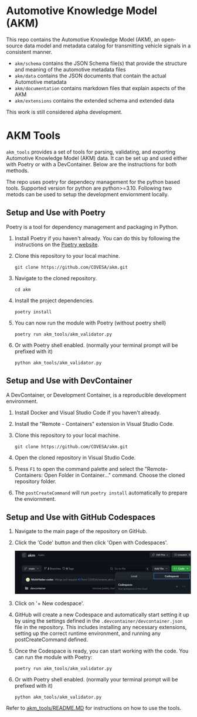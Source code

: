 # Automotive Knowledge Model (AKM)
This repo contains the Automotive Knowledge Model (AKM), an open-source data model and metadata catalog for transmitting vehicle signals in a consistent manner.  


- `akm/schema` contains the JSON Schema file(s) that provide the structure and meaning of the automotive metadata files  
- `akm/data` contains the JSON documents that contain the actual Automotive metadata
- `akm/documentation` contains markdown files that explain aspects of the AKM
- `akm/extensions`  contains the extended schema and extended data

This work is still considered alpha development.

# AKM Tools

`akm_tools` provides a set of  tools for parsing, validating, and exporting Automotive Knowledge Model (AKM) data. It can be set up and used either with Poetry or with a DevContainer. Below are the instructions for both methods.

The repo uses poetry for dependecy management for the python based tools. Supported version for python are python>=3.10. Following two metods can be used to setup the development enviornment locally.

## Setup and Use with Poetry

Poetry is a tool for dependency management and packaging in Python. 

1. Install Poetry if you haven't already. You can do this by following the instructions on the [Poetry website](https://python-poetry.org/docs/#installation).

2. Clone this repository to your local machine.

    ```
    git clone https://github.com/COVESA/akm.git
    ```

3. Navigate to the cloned repository.

    ```
    cd akm
    ```

4. Install the project dependencies.

    ```
    poetry install
    ```

5. You can now run the module with Poetry  (without poetry shell)

    ```
    poetry run akm_tools/akm_validator.py
    ```
6. Or with Poetry shell enabled. (normally your terminal prompt will be prefixed with it)

    ```
    python akm_tools/akm_validator.py
    ```

## Setup and Use with DevContainer

A DevContainer, or Development Container, is a reproducible development environment.

1. Install Docker and Visual Studio Code if you haven't already.

2. Install the "Remote - Containers" extension in Visual Studio Code.

3. Clone this repository to your local machine.

    ```
    git clone https://github.com/COVESA/akm.git
    ```

4. Open the cloned repository in Visual Studio Code.

5. Press `F1` to open the command palette and select the "Remote-Containers: Open Folder in Container..." command. Choose the cloned repository folder.

6. The `postCreateCommand` will run `poetry install` automatically to prepare the enviornment.

## Setup and Use with GitHub Codespaces

1. Navigate to the main page of the repository on GitHub.

2. Click the 'Code' button and then click 'Open with Codespaces'. 

    ![Open with Codespaces](akm/documentation/images/codespace_ref_image.png)

3. Click on '+ New codespace'. 
 
4. GitHub will create a new Codespace and automatically start setting it up by using the settings defined in the `.devcontainer/devcontainer.json` file in the repository. This includes installing any necessary extensions, setting up the correct runtime environment, and running any postCreateCommand defined.

5. Once the Codespace is ready, you can start working with the code. You can run the module with Poetry:

    ```
    poetry run akm_tools/akm_validator.py
    ```

6. Or with Poetry shell enabled. (normally your terminal prompt will be prefixed with it)

    ```
    python akm_tools/akm_validator.py
    ```

Refer to [akm_tools/README.MD](akm_tools/README.md) for instructions on how to use the tools.